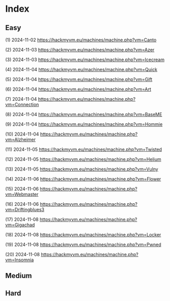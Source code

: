 # Index

## Easy

(1) 2024-11-02 https://hackmyvm.eu/machines/machine.php?vm=Canto

(2) 2024-11-03 https://hackmyvm.eu/machines/machine.php?vm=Azer

(3) 2024-11-03 https://hackmyvm.eu/machines/machine.php?vm=Icecream

(4) 2024-11-04 https://hackmyvm.eu/machines/machine.php?vm=Quick

(5) 2024-11-04 https://hackmyvm.eu/machines/machine.php?vm=Gift

(6) 2024-11-04 https://hackmyvm.eu/machines/machine.php?vm=Art

(7) 2024-11-04 https://hackmyvm.eu/machines/machine.php?vm=Connection

(8) 2024-11-04 https://hackmyvm.eu/machines/machine.php?vm=BaseME

(9) 2024-11-04 https://hackmyvm.eu/machines/machine.php?vm=Hommie

(10) 2024-11-04 https://hackmyvm.eu/machines/machine.php?vm=Alzheimer

(11) 2024-11-05 https://hackmyvm.eu/machines/machine.php?vm=Twisted

(12) 2024-11-05 https://hackmyvm.eu/machines/machine.php?vm=Helium

(13) 2024-11-05 https://hackmyvm.eu/machines/machine.php?vm=Vulny

(14) 2024-11-06 https://hackmyvm.eu/machines/machine.php?vm=Flower

(15) 2024-11-06 https://hackmyvm.eu/machines/machine.php?vm=Webmaster

(16) 2024-11-06 https://hackmyvm.eu/machines/machine.php?vm=Driftingblues3

(17) 2024-11-08 https://hackmyvm.eu/machines/machine.php?vm=Gigachad

(18) 2024-11-08 https://hackmyvm.eu/machines/machine.php?vm=Locker

(19) 2024-11-08 https://hackmyvm.eu/machines/machine.php?vm=Pwned

(20) 2024-11-08 https://hackmyvm.eu/machines/machine.php?vm=Insomnia

## Medium

## Hard
